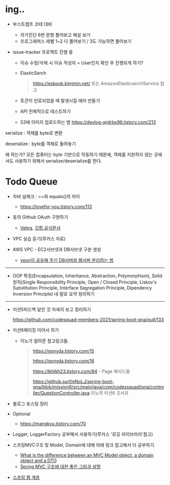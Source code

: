 # ing..

- 부스트캠프 코테 대비

  - 자가진단 6번 문항 풀어보고 해설 보기
  - 프로그래머스 레벨 1~2 다 풀어보기 / 3도 가능하면 풀어보기
  
- issue-tracker 프로젝트 진행 중

  - 이슈 수정/삭제 시 이슈 작성자  = User인지 확인 후 진행되게 하기?

  - ElasticSerch 

    >  https://esbook.kimjmin.net/ 또는 AmazonElasticserchService 참고

  - 토큰이 만료되었을 때 발생시킬 에러 만들기

  - API 전체적으로 테스트하기
  
  - S3에 이미지 업로드하는 법 https://devlog-wjdrbs96.tistory.com/213

serialize : 객체를 byte로 변환

deserialize : byte를 객체로 돌려놓기

왜 하는가? 모든 컴퓨터는 byte 기반으로 작동하기 때문에, 객체를 지원하지 않는 곳에서도 사용하기 위해서 serialize/deserialize를 한다.

# Todo Queue

- 자바 널체크 : ==와 equals()의 차이
  - https://lovefor-you.tistory.com/113
- 동의 GIthub OAuth 구현하기
  - [Velog](https://velog.io/@d-h-k/Oauth-%EC%B0%8D%EB%A8%B9%ED%95%B4%EB%B3%B4%EA%B8%B0-with-POSTMAN%EC%8B%A4%EC%8A%B5), [깃헙 공식문서](https://docs.github.com/en/developers/apps/building-oauth-apps/authorizing-oauth-apps)
- VPC 실습 듣기(루카스 자료)


- AWS VPC - EC2서브넷과 DB서브넷 구분 생성
  - [yeon이 공유해 주신 DB서버와 웹서버 분리하는 법](https://velog.io/@yeon/public-subnet%EA%B3%BC-private-subnet%EC%97%90-%EC%9B%B9%EC%84%9C%EB%B2%84%EC%99%80-%EB%8D%B0%EC%9D%B4%ED%84%B0%EB%B2%A0%EC%9D%B4%EC%8A%A4-%EB%B6%84%EB%A6%AC%ED%95%B4%EC%84%9C-%EB%B0%B0%ED%8F%AC%ED%95%98%EA%B8%B0)


---

- OOP 특징(Encapsulation, Inheritance, Abstraction, Polymorphism),
  Solid원칙(Single Responsibility Principle, Open / Closed Principle, Liskov's Substitution Principle, Interface Segregation Principle, Dipendency Inversion Principle) 내 말로 요약 정리하기

---

- 미션5피드백 달린 것 자세히 보고 정리하기

  https://github.com/codesquad-members-2021/spring-boot-qna/pull/133

- 미션6페이징 이어서 하기

  - 이노가 알려준 참고링크들.

    >https://gonyda.tistory.com/15
    >
    >https://gonyda.tistory.com/16
    >
    >https://lkhlkh23.tistory.com/84 - Page 메서드들
    >
    >https://github.surf/eNoLJ/spring-boot-qna/blob/mission6/src/main/java/com/codessquad/qna/controller/QuestionController.java 이노의 미션6 깃서프

- 블로그 포스팅 정리

- Optional

  - https://mangkyu.tistory.com/70 

- Logger, LoggerFactory 공부해서 사용하기(루카스 '로깅 라이브러리'참고)

- 스프링MVC구조 및 Model, Domain에 대해 아래 링크 참고해서 더 공부하기.

  - [What is the difference between an MVC Model object, a domain object and a DTO](https://stackoverflow.com/questions/3853749/what-is-the-difference-between-an-mvc-model-object-a-domain-object-and-a-dto)
  - [Spring MVC 구조에 대한 좋은 그림과 설명](https://justforchangesake.wordpress.com/2014/05/07/spring-mvc-request-life-cycle/)

- [스프링 웹 계층](https://www.petrikainulainen.net/software-development/design/understanding-spring-web-application-architecture-the-classic-way/)

